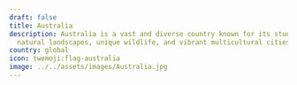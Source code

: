 ```yaml
---
draft: false
title: Australia
description: Australia is a vast and diverse country known for its stunning
  natural landscapes, unique wildlife, and vibrant multicultural cities.
country: global
icon: twemoji:flag-australia
image: ../../assets/images/Australia.jpg
---
```

